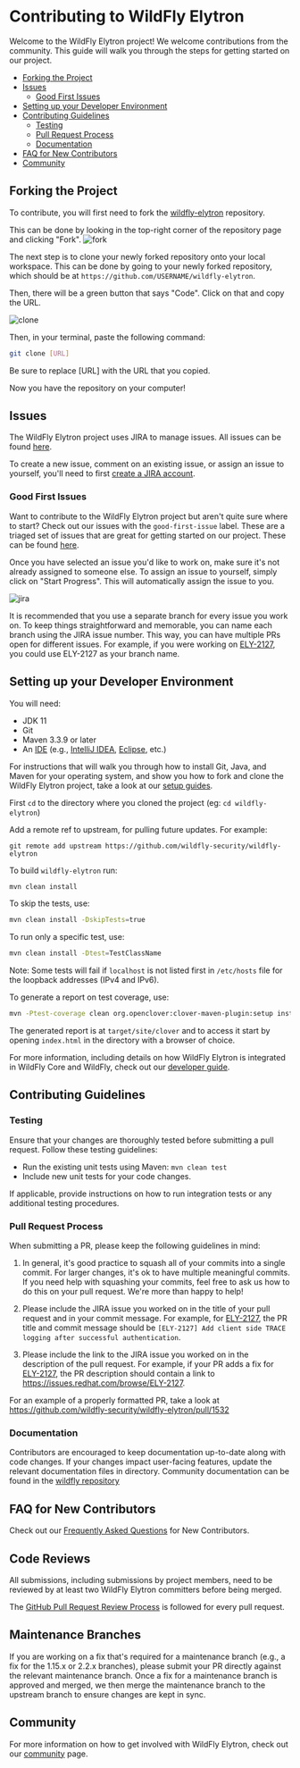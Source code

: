 Contributing to WildFly Elytron
==================================

Welcome to the WildFly Elytron project! We welcome contributions from the community. This guide will walk you through the steps for getting started on our project.

- [Forking the Project](#forking-the-project)
- [Issues](#issues)
  - [Good First Issues](#good-first-issues)
- [Setting up your Developer Environment](#setting-up-your-developer-environment)
- [Contributing Guidelines](#contributing-guidelines)
  - [Testing](#testing)
  - [Pull Request Process](#pull-request-process)
  - [Documentation](#documentation)
- [FAQ for New Contributors](#faq-for-new-contributors)
- [Community](#community)


## Forking the Project 
To contribute, you will first need to fork the [wildfly-elytron](https://github.com/wildfly-security/wildfly-elytron) repository. 

This can be done by looking in the top-right corner of the repository page and clicking "Fork".
![fork](assets/images/fork.jpg)

The next step is to clone your newly forked repository onto your local workspace. This can be done by going to your newly forked repository, which should be at `https://github.com/USERNAME/wildfly-elytron`. 

Then, there will be a green button that says "Code". Click on that and copy the URL.

![clone](assets/images/clone.png)

Then, in your terminal, paste the following command:
```bash
git clone [URL]
```
Be sure to replace [URL] with the URL that you copied.

Now you have the repository on your computer!

## Issues
The WildFly Elytron project uses JIRA to manage issues. All issues can be found [here](https://issues.redhat.com/projects/ELY/issues). 

To create a new issue, comment on an existing issue, or assign an issue to yourself, you'll need to first [create a JIRA account](https://issues.redhat.com/).


### Good First Issues
Want to contribute to the WildFly Elytron project but aren't quite sure where to start? Check out our issues with the `good-first-issue` label. These are a triaged set of issues that are great for getting started on our project. These can be found [here](https://issues.redhat.com/issues/?filter=12383825). 

Once you have selected an issue you'd like to work on, make sure it's not already assigned to someone else. To assign an issue to yourself, simply click on "Start Progress". This will automatically assign the issue to you.

![jira](assets/images/jira_start_progress.png)

It is recommended that you use a separate branch for every issue you work on. To keep things straightforward and memorable, you can name each branch using the JIRA issue number. This way, you can have multiple PRs open for different issues. For example, if you were working on [ELY-2127](https://issues.redhat.com/browse/ELY-2127), you could use ELY-2127 as your branch name.

## Setting up your Developer Environment
You will need:

* JDK 11
* Git
* Maven 3.3.9 or later
* An [IDE](https://en.wikipedia.org/wiki/Comparison_of_integrated_development_environments#Java)
(e.g., [IntelliJ IDEA](https://www.jetbrains.com/idea/download/), [Eclipse](https://www.eclipse.org/downloads/), etc.)

For instructions that will walk you through how to install Git, Java, and Maven for your operating system, and show you how to fork and clone the WildFly Elytron project, take a look at our [setup guides](https://wildfly-security.github.io/wildfly-elytron/guides/).

First `cd` to the directory where you cloned the project (eg: `cd wildfly-elytron`)

Add a remote ref to upstream, for pulling future updates.
For example:

```
git remote add upstream https://github.com/wildfly-security/wildfly-elytron
```
To build `wildfly-elytron` run:
```bash
mvn clean install
```

To skip the tests, use:

```bash
mvn clean install -DskipTests=true
```

To run only a specific test, use:

```bash
mvn clean install -Dtest=TestClassName
```
Note: Some tests will fail if `localhost` is not listed first in `/etc/hosts` file for the loopback addresses (IPv4 and IPv6).

To generate a report on test coverage, use:

```bash
mvn -Ptest-coverage clean org.openclover:clover-maven-plugin:setup install  org.openclover:clover-maven-plugin:aggregate org.openclover:clover-maven-plugin:clover
```
The generated report is at `target/site/clover` and to access it start by opening `index.html` in the directory with a browser of choice.


For more information, including details on how WildFly Elytron is integrated in WildFly Core and WildFly, check out our [developer guide](https://wildfly-security.github.io/wildfly-elytron/getting-started-for-developers/).


## Contributing Guidelines

### Testing
Ensure that your changes are thoroughly tested before submitting a pull request. Follow these testing guidelines:

- Run the existing unit tests using Maven: `mvn clean test`
- Include new unit tests for your code changes.

If applicable, provide instructions on how to run integration tests or any additional testing procedures.

### Pull Request Process
When submitting a PR, please keep the following guidelines in mind:

1. In general, it's good practice to squash all of your commits into a single commit. For larger changes, it's ok to have multiple meaningful commits. If you need help with squashing your commits, feel free to ask us how to do this on your pull request. We're more than happy to help!

2. Please include the JIRA issue you worked on in the title of your pull request and in your commit message. For example, for [ELY-2127](https://issues.redhat.com/browse/ELY-2127), the PR title and commit message should be `[ELY-2127] Add client side TRACE logging after successful authentication`.

3. Please include the link to the JIRA issue you worked on in the description of the pull request. For example, if your PR adds a fix for [ELY-2127](https://issues.redhat.com/browse/ELY-2127), the PR description should contain a link to https://issues.redhat.com/browse/ELY-2127.

For an example of a properly formatted PR, take a look at https://github.com/wildfly-security/wildfly-elytron/pull/1532

### Documentation
Contributors are encouraged to keep documentation up-to-date along with code changes. If your changes impact user-facing features, update the relevant documentation files in directory.
Community documentation can be found in the [wildfly repository](https://github.com/wildfly/wildfly/tree/main/docs)

## FAQ for New Contributors
Check out our [Frequently Asked Questions](https://fjuma.github.io/wildfly-elytron/blog/frequently-asked-questions-new-contributors/) for New Contributors.

## Code Reviews

All submissions, including submissions by project members, need to be reviewed by at least two WildFly Elytron committers before being merged.

The [GitHub Pull Request Review Process](https://docs.github.com/en/pull-requests/collaborating-with-pull-requests/reviewing-changes-in-pull-requests/about-pull-request-reviews) is followed for every pull request.

## Maintenance Branches

If you are working on a fix that's required for a maintenance branch (e.g., a fix for the 1.15.x or 2.2.x branches), please submit
your PR directly against the relevant maintenance branch. Once a fix for a maintenance branch is approved and merged, we then
merge the maintenance branch to the upstream branch to ensure changes are kept in sync.

## Community
For more information on how to get involved with WildFly Elytron, check out our [community](https://wildfly-security.github.io/wildfly-elytron/community/) page.